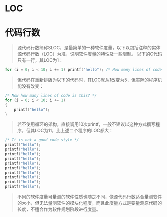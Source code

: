 LOC
===

# 代码行数

> 源代码行数简称SLOC，是最简单的一种软件度量，以下以包括注释的实体源代码行数（LOC）为准，说明软件度量的特性及一些限制。
> 以下的C代码只有一行，其LOC为1：

```c
for (i = 0; i < 10; i += 1) printf("hello"); /* How many lines of code is this? */
```

> 但代码在重新排版为以下的代码时，其LOC就从1改变为5，但实际的程序机能没有改变：

```c
/* Now how many lines of code is this? */
for (i = 0; i < 10; i += 1)
{
    printf("hello");
}
```
> 若不使用循环的架构，直接调用10次printf，一般不建议以这种方式撰写程序，但其LOC为11，比上述二个程序的LOC都大：

```c
/* It is not a good code style */
printf("hello");
printf("hello");
printf("hello");
printf("hello");
printf("hello");
printf("hello");
printf("hello");
printf("hello");
printf("hello");
printf("hello");
```

> 不同的软件度量可量测的软件性质也随之不同，像源代码行数适合量测软件的大小，但无法量测软件的模块化程度，而且此度量方式是要量测原代码的长度，不适合作为软件规划阶段进行度量。
